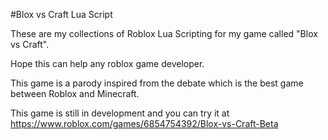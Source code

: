 #Blox vs Craft Lua Script

These are my collections of Roblox Lua Scripting for my game called "Blox vs Craft".

Hope this can help any roblox game developer.

This game is a parody inspired from the debate which is the best game between Roblox and Minecraft.

This game is still in development and you can try it at https://www.roblox.com/games/6854754392/Blox-vs-Craft-Beta
